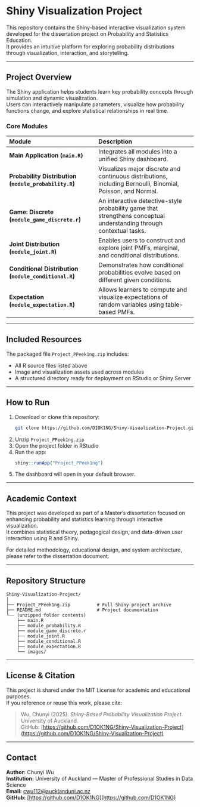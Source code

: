 # Shiny Visualization Project

This repository contains the Shiny-based interactive visualization system developed for the dissertation project on Probability and Statistics Education.  
It provides an intuitive platform for exploring probability distributions through visualization, interaction, and storytelling.

---

## Project Overview

The Shiny application helps students learn key probability concepts through simulation and dynamic visualization.  
Users can interactively manipulate parameters, visualize how probability functions change, and explore statistical relationships in real time.

### Core Modules

| Module | Description |
|:--------|:-------------|
| **Main Application (`main.R`)** | Integrates all modules into a unified Shiny dashboard. |
| **Probability Distribution (`module_probability.R`)** | Visualizes major discrete and continuous distributions, including Bernoulli, Binomial, Poisson, and Normal. |
| **Game: Discrete (`module_game_discrete.r`)** | An interactive detective-style probability game that strengthens conceptual understanding through contextual tasks. |
| **Joint Distribution (`module_joint.R`)** | Enables users to construct and explore joint PMFs, marginal, and conditional distributions. |
| **Conditional Distribution (`module_conditional.R`)** | Demonstrates how conditional probabilities evolve based on different given conditions. |
| **Expectation (`module_expectation.R`)** | Allows learners to compute and visualize expectations of random variables using table-based PMFs. |

---

## Included Resources

The packaged file `Project_PPeek1ng.zip` includes:
- All R source files listed above  
- Image and visualization assets used across modules  
- A structured directory ready for deployment on RStudio or Shiny Server

---

## How to Run

1. Download or clone this repository:
   ```bash
   git clone https://github.com/D1OK1NG/Shiny-Visualization-Project.git
   ```
2. Unzip `Project_PPeek1ng.zip`  
3. Open the project folder in RStudio  
4. Run the app:
   ```R
   shiny::runApp("Project_PPeek1ng")
   ```
5. The dashboard will open in your default browser.

---

## Academic Context

This project was developed as part of a Master’s dissertation focused on enhancing probability and statistics learning through interactive visualization.  
It combines statistical theory, pedagogical design, and data-driven user interaction using R and Shiny.

For detailed methodology, educational design, and system architecture, please refer to the dissertation document.

---

## Repository Structure

```
Shiny-Visualization-Project/
│
├── Project_PPeek1ng.zip          # Full Shiny project archive
├── README.md                     # Project documentation
└── (unzipped folder contents)
    ├── main.R
    ├── module_probability.R
    ├── module_game_discrete.r
    ├── module_joint.R
    ├── module_conditional.R
    ├── module_expectation.R
    └── images/
```

---

## License & Citation

This project is shared under the MIT License for academic and educational purposes.  
If you reference or reuse this work, please cite:

> Wu, Chunyi (2025). *Shiny-Based Probability Visualization Project.* University of Auckland.  
> GitHub: [https://github.com/D1OK1NG/Shiny-Visualization-Project](https://github.com/D1OK1NG/Shiny-Visualization-Project)

---

## Contact

**Author:** Chunyi Wu  
**Institution:** University of Auckland — Master of Professional Studies in Data Science  
**Email:** cwu112@aucklanduni.ac.nz  
**GitHub:** [https://github.com/D1OK1NG](https://github.com/D1OK1NG)
